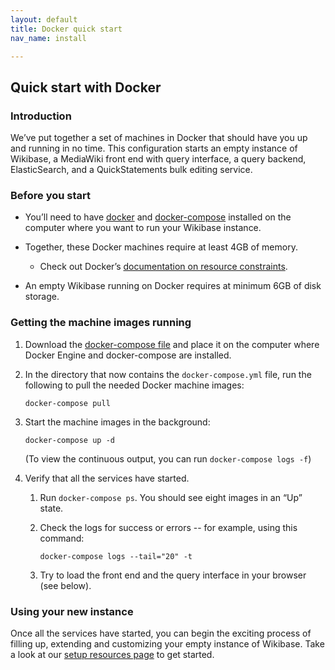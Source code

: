 ```yaml
---
layout: default
title: Docker quick start
nav_name: install

---
```

## Quick start with Docker

### Introduction

We’ve put together a set of machines in Docker that should have you up and running in no time. This configuration starts an empty instance of Wikibase, a MediaWiki front end with query interface, a query backend, ElasticSearch, and a QuickStatements bulk editing service.

### Before you start

- You’ll need to have [docker](https://docs.docker.com/get-started/) and [docker-compose](https://docs.docker.com/compose/install/) installed on the computer where you want to run your Wikibase instance. 
- Together, these Docker machines require at least 4GB of memory. 
    - Check out Docker’s [documentation on resource constraints](https://docs.docker.com/config/containers/resource_constraints/). 

- An empty Wikibase running on Docker requires at minimum 6GB of disk storage.  

### Getting the machine images running

1. Download the [docker-compose file](https://raw.githubusercontent.com/wmde/wikibase-docker/master/docker-compose.yml) and place it on the computer where Docker Engine and docker-compose are installed. 
2. In the directory that now contains the `docker-compose.yml` file, run the following to pull the needed Docker machine images:

   `docker-compose pull`

3. Start the machine images in the background: 

   `docker-compose up -d`

   (To view the continuous output, you can run `docker-compose logs -f`)

4. Verify that all the services have started. 
    1. Run `docker-compose ps`. You should see eight images in an “Up” state. 
    2. Check the logs for success or errors -- for example, using this command:

        `docker-compose logs --tail="20" -t`

    3. Try to load the front end and the query interface in your browser (see below). 

### Using your new instance

Once all the services have started, you can begin the exciting process of filling up, extending and customizing your empty instance of Wikibase. Take a look at our [setup resources page]({{site.url}}/setup) to get started.

